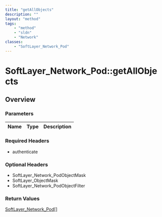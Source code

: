 ```yaml
---
title: "getAllObjects"
description: ""
layout: "method"
tags:
    - "method"
    - "sldn"
    - "Network"
classes:
    - "SoftLayer_Network_Pod"
---
```

# SoftLayer_Network_Pod::getAllObjects
## Overview 


### Parameters 
|Name | Type | Description |
| --- | --- | --- |


### Required Headers
* authenticate

### Optional Headers
* SoftLayer_Network_PodObjectMask
* SoftLayer_ObjectMask
* SoftLayer_Network_PodObjectFilter

### Return Values
<a href='/reference/datatypes/SoftLayer_Network_Pod'>SoftLayer_Network_Pod[] </a>
